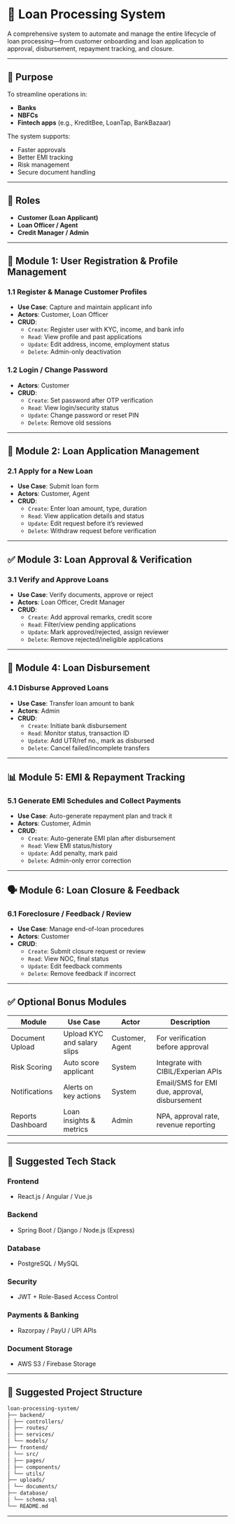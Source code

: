 # 🏦 Loan Processing System

A comprehensive system to automate and manage the entire lifecycle of loan processing—from customer onboarding and loan application to approval, disbursement, repayment tracking, and closure.

---

## 📌 Purpose

To streamline operations in:
- **Banks**
- **NBFCs**
- **Fintech apps** (e.g., KreditBee, LoanTap, BankBazaar)

The system supports:
- Faster approvals  
- Better EMI tracking  
- Risk management  
- Secure document handling

---

## 👥 Roles

- **Customer (Loan Applicant)**
- **Loan Officer / Agent**
- **Credit Manager / Admin**

---

## 🔐 Module 1: User Registration & Profile Management

### 1.1 Register & Manage Customer Profiles
- **Use Case**: Capture and maintain applicant info
- **Actors**: Customer, Loan Officer
- **CRUD**:
  - `Create`: Register user with KYC, income, and bank info
  - `Read`: View profile and past applications
  - `Update`: Edit address, income, employment status
  - `Delete`: Admin-only deactivation

### 1.2 Login / Change Password
- **Actors**: Customer
- **CRUD**:
  - `Create`: Set password after OTP verification
  - `Read`: View login/security status
  - `Update`: Change password or reset PIN
  - `Delete`: Remove old sessions

---

## 📝 Module 2: Loan Application Management

### 2.1 Apply for a New Loan
- **Use Case**: Submit loan form
- **Actors**: Customer, Agent
- **CRUD**:
  - `Create`: Enter loan amount, type, duration
  - `Read`: View application details and status
  - `Update`: Edit request before it’s reviewed
  - `Delete`: Withdraw request before verification

---

## ✅ Module 3: Loan Approval & Verification

### 3.1 Verify and Approve Loans
- **Use Case**: Verify documents, approve or reject
- **Actors**: Loan Officer, Credit Manager
- **CRUD**:
  - `Create`: Add approval remarks, credit score
  - `Read`: Filter/view pending applications
  - `Update`: Mark approved/rejected, assign reviewer
  - `Delete`: Remove rejected/ineligible applications

---

## 💸 Module 4: Loan Disbursement

### 4.1 Disburse Approved Loans
- **Use Case**: Transfer loan amount to bank
- **Actors**: Admin
- **CRUD**:
  - `Create`: Initiate bank disbursement
  - `Read`: Monitor status, transaction ID
  - `Update`: Add UTR/ref no., mark as disbursed
  - `Delete`: Cancel failed/incomplete transfers

---

## 📊 Module 5: EMI & Repayment Tracking

### 5.1 Generate EMI Schedules and Collect Payments
- **Use Case**: Auto-generate repayment plan and track it
- **Actors**: Customer, Admin
- **CRUD**:
  - `Create`: Auto-generate EMI plan after disbursement
  - `Read`: View EMI status/history
  - `Update`: Add penalty, mark paid
  - `Delete`: Admin-only error correction

---

## 🗣️ Module 6: Loan Closure & Feedback

### 6.1 Foreclosure / Feedback / Review
- **Use Case**: Manage end-of-loan procedures
- **Actors**: Customer
- **CRUD**:
  - `Create`: Submit closure request or review
  - `Read`: View NOC, final status
  - `Update`: Edit feedback comments
  - `Delete`: Remove feedback if incorrect

---

## ✅ Optional Bonus Modules

| Module            | Use Case                    | Actor             | Description                                    |
|-------------------|-----------------------------|-------------------|------------------------------------------------|
| Document Upload   | Upload KYC and salary slips | Customer, Agent   | For verification before approval               |
| Risk Scoring      | Auto score applicant        | System            | Integrate with CIBIL/Experian APIs             |
| Notifications     | Alerts on key actions       | System            | Email/SMS for EMI due, approval, disbursement |
| Reports Dashboard | Loan insights & metrics     | Admin             | NPA, approval rate, revenue reporting          |

---

## 🧰 Suggested Tech Stack

### Frontend
- React.js / Angular / Vue.js

### Backend
- Spring Boot / Django / Node.js (Express)

### Database
- PostgreSQL / MySQL

### Security
- JWT + Role-Based Access Control

### Payments & Banking
- Razorpay / PayU / UPI APIs

### Document Storage
- AWS S3 / Firebase Storage

---

## 📁 Suggested Project Structure

```bash
loan-processing-system/
├── backend/
│ ├── controllers/
│ ├── routes/
│ ├── services/
│ └── models/
├── frontend/
│ └── src/
│ ├── pages/
│ ├── components/
│ └── utils/
├── uploads/
│ └── documents/
├── database/
│ └── schema.sql
└── README.md
```

---